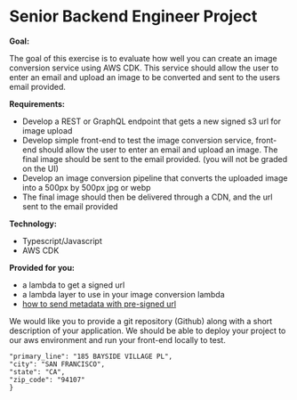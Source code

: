 # Senior Backend Engineer Project

**Goal:**

The goal of this exercise is to evaluate how well you can create an image conversion service using AWS CDK. This service should allow the user to enter an email and upload an image to be converted and sent to the users email provided.

**Requirements:**

- Develop a REST or GraphQL endpoint that gets a new signed s3 url for image upload
- Develop simple front-end to test the image conversion service, front-end should allow the user to enter an email and upload an image. The final image should be sent to the email provided. (you will not be graded on the UI)
- Develop an image conversion pipeline that converts the uploaded image into a 500px by 500px jpg or webp
- The final image should then be delivered through a CDN, and the url sent to the email provided

**Technology:**

- Typescript/Javascript
- AWS CDK

**Provided for you:**

- a lambda to get a signed url
- a lambda layer to use in your image conversion lambda
- [how to send metadata with pre-signed url](https://pandeysoni.medium.com/how-to-send-metadata-along-with-s3-signedurl-in-node-js-c708aca2b951)

We would like you to provide a git repository (Github) along with a short description of your application. We should be able to deploy your project to our aws environment and run your front-end locally to test.

```{
"primary_line": "185 BAYSIDE VILLAGE PL",
"city": "SAN FRANCISCO",
"state": "CA",
"zip_code": "94107"
}
